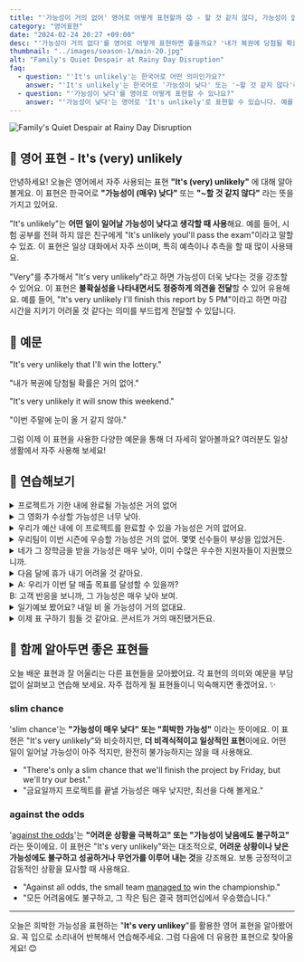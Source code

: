 ```yaml
---
title: "'가능성이 거의 없어' 영어로 어떻게 표현할까 😟 - 할 것 같지 않다, 가능성이 없다 영어로"
category: "영어표현"
date: "2024-02-24 20:27 +09:00"
desc: "'가능성이 거의 없다'를 영어로 어떻게 표현하면 좋을까요? '내가 복권에 당첨될 확률은 거의 없어.', '이번 주말에 눈이 올 확률은 거의 없어.' 등을 영어로 표현하는 법을 배워봅시다. 다양한 예문을 통해서 연습하고 본인의 표현으로 만들어 보세요."
thumbnail: "../images/season-1/main-20.jpg"
alt: "Family's Quiet Despair at Rainy Day Disruption"
faq:
  - question: "'It's unlikely'는 한국어로 어떤 의미인가요?"
    answer: "'It's unlikely'는 한국어로 '가능성이 낮다' 또는 '~할 것 같지 않다'라는 의미입니다. 어떤 일이 일어날 가능성이 낮다고 생각할 때 사용합니다. 예를 들어, 'It's unlikely to rain tomorrow'는 '내일 비가 올 가능성이 낮다'라는 뜻입니다."
  - question: "'가능성이 낮다'를 영어로 어떻게 표현할 수 있나요?"
    answer: "'가능성이 낮다'는 영어로 'It's unlikely'로 표현할 수 있습니다. 예를 들어, '그가 시험에 통과할 가능성이 낮아'라고 말하고 싶다면, 'It's unlikely he'll pass the exam'이라고 할 수 있습니다."
---
```


![Family's Quiet Despair at Rainy Day Disruption](../images/season-1/main-20.jpg)

## 🌟 영어 표현 - It's (very) unlikely

안녕하세요! 오늘은 영어에서 자주 사용되는 표현 **"It's (very) unlikely"** 에 대해 알아볼게요. 이 표현은 한국어로 **"가능성이 (매우) 낮다"** 또는 **"~할 것 같지 않다"** 라는 뜻을 가지고 있어요.

"It's unlikely"는 **어떤 일이 일어날 가능성이 낮다고 생각할 때 사용**해요. 예를 들어, 시험 공부를 전혀 하지 않은 친구에게 "It's unlikely youl'll pass the exam"이라고 말할 수 있죠. 이 표현은 일상 대화에서 자주 쓰이며, 특히 예측이나 추측을 할 때 많이 사용돼요.

"Very"를 추가해서 "It's very unlikely"라고 하면 가능성이 더욱 낮다는 것을 강조할 수 있어요. 이 표현은 **불확실성을 나타내면서도 정중하게 의견을 전달**할 수 있어 유용해요. 예를 들어, "It's very unlikely I'll finish this report by 5 PM"이라고 하면 마감 시간을 지키기 어려울 것 같다는 의미를 부드럽게 전달할 수 있답니다.

## 📖 예문

"It's very unlikely that I'll win the lottery."

"내가 복권에 당첨될 확률은 거의 없어."

"It's very unlikely it will snow this weekend."

"이번 주말에 눈이 올 거 같지 않아."

그럼 이제 이 표현을 사용한 다양한 예문을 통해 더 자세히 알아볼까요? 여러분도 일상생활에서 자주 사용해 보세요!

## 💬 연습해보기

<details>
  <summary>프로젝트가 기한 내에 완료될 가능성은 거의 없어</summary>
  <span>It's very unlikely the project will be completed on time.</span>
</details>

<details>
 <summary>그 영화가 수상할 가능성은 너무 낮아.</summary>
  <span>It's very unlikely that movie will win an award.</span>
</details>

<details>
  <summary>우리가 예산 내에 이 프로젝트를 완료할 수 있을 가능성은 거의 없어요.</summary>
  <span>It's very unlikely we can <a href="/blog/in-english/295.finish/">finish</a> this project within budget.</span>
</details>

<details>
  <summary>우리팀이 이번 시즌에 우승할 가능성은 거의 없어. 몇몇 선수들이 부상을 입었거든.</summary>
  <span>It's very unlikely our team will win the season, due to several key players being injured.</span>
</details>

<details>
  <summary>네가 그 장학금을 받을 가능성은 매우 낮아, 이미 수많은 우수한 지원자들이 지원했으니까.</summary>
  <span>It's very unlikely you'll get the scholarship, given the numerous outstanding applicants already.</span>
</details>

<details>
<summary>다음 달에 휴가 내기 어려울 것 같아요.</summary>
<span>It's very unlikely I'll be able to <a href="/blog/in-english/004.take-some-time-off/">take time off work</a> next month.</span>
</details>

<details>
  <summary>A: 우리가 이번 달 매출 목표를 달성할 수 있을까?<br>B: 고객 반응을 보니까, 그 가능성은 매우 낮아 보여.</summary>
  <span>A: Do you think we can meet our sales target this month<br>B: Looking at the customer response, it's very unlikely.</span>
</details>

<details>
<summary>일기예보 봤어요? 내일 비 올 가능성이 거의 없대요.</summary>
<span>Have you seen the weather forecast? It's very unlikely to rain tomorrow.</span>
</details>

<details>
<summary>이제 표 구하기 힘들 것 같아요. 콘서트가 거의 매진됐거든요.</summary>
<span>It's unlikely we'll get tickets now. The concert's almost sold out.</span>
</details>

## 🤝 함께 알아두면 좋은 표현들

오늘 배운 표현과 잘 어울리는 다른 표현들을 모아봤어요. 각 표현의 의미와 예문을 부담 없이 살펴보고 연습해 보세요. 자주 접하게 될 표현들이니 익숙해지면 좋겠어요. ✨

### slim chance

'slim chance'는 **"가능성이 매우 낮다" 또는 "희박한 가능성"** 이라는 뜻이에요. 이 표현은 "It's very unlikely"와 비슷하지만, **더 비격식적이고 일상적인 표현**이에요. 어떤 일이 일어날 가능성이 아주 적지만, 완전히 불가능하지는 않을 때 사용해요.

- "There's only a slim chance that we'll finish the project by Friday, but we'll try our best."
- "금요일까지 프로젝트를 끝낼 가능성은 매우 낮지만, 최선을 다해 볼게요."

### against the odds

'[against the odds](/blog/in-english/207.against-the-odds/)'는 **"어려운 상황을 극복하고" 또는 "가능성이 낮음에도 불구하고"** 라는 뜻이에요. 이 표현은 "It's very unlikely"와는 대조적으로, **어려운 상황이나 낮은 가능성에도 불구하고 성공하거나 무언가를 이루어 내는 것**을 강조해요. 보통 긍정적이고 감동적인 상황을 묘사할 때 사용해요.

- "Against all odds, the small team [managed to](/blog/in-english/175.manage-to/) win the championship."
- "모든 어려움에도 불구하고, 그 작은 팀은 결국 챔피언십에서 우승했습니다."

---

오늘은 희박한 가능성을 표현하는 "**It's very unlikey**"를 활용한 영어 표현을 알아봤어요. 꼭 입으로 소리내어 반복해서 연습해주세요. 그럼 다음에 더 유용한 표현으로 찾아올게요! 😊
